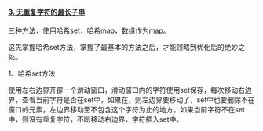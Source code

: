 #### [3. 无重复字符的最长子串](https://leetcode.cn/problems/longest-substring-without-repeating-characters/)

三种方法，使用哈希set，哈希map，数组作为map。

这先掌握哈希set方法，掌握了最基本的方法之后，才能领略到优化后的绝妙之处。

1、哈希set方法

使用左右边界开辟一个滑动窗口，滑动窗口内的字符使用set保存，每次移动右边界，查看当前字符是否在set中，如果在，则左边界要移动了，set中也要删除不在窗口的元素，左边界移动至不包含这个字符为止的地方。如果当前字符不在set中，则没有重复字符，不断移动右边界，字符插入set中。
